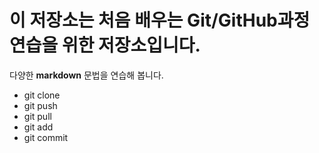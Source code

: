 # 이 저장소는 처음 배우는 Git/GitHub과정 연습을 위한 저장소입니다.
다양한 **markdown** 문법을 연습해 봅니다.
- git clone
- git push
- git pull
- git add
- git commit
